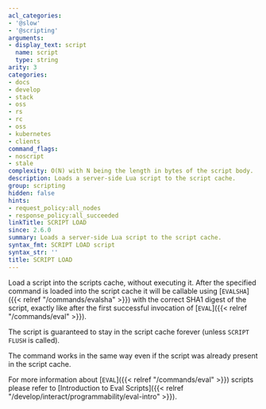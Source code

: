 ```yaml
---
acl_categories:
- '@slow'
- '@scripting'
arguments:
- display_text: script
  name: script
  type: string
arity: 3
categories:
- docs
- develop
- stack
- oss
- rs
- rc
- oss
- kubernetes
- clients
command_flags:
- noscript
- stale
complexity: O(N) with N being the length in bytes of the script body.
description: Loads a server-side Lua script to the script cache.
group: scripting
hidden: false
hints:
- request_policy:all_nodes
- response_policy:all_succeeded
linkTitle: SCRIPT LOAD
since: 2.6.0
summary: Loads a server-side Lua script to the script cache.
syntax_fmt: SCRIPT LOAD script
syntax_str: ''
title: SCRIPT LOAD
---
```

Load a script into the scripts cache, without executing it.
After the specified command is loaded into the script cache it will be callable
using [`EVALSHA`]({{< relref "/commands/evalsha" >}}) with the correct SHA1 digest of the script, exactly like after
the first successful invocation of [`EVAL`]({{< relref "/commands/eval" >}}).

The script is guaranteed to stay in the script cache forever (unless `SCRIPT
FLUSH` is called).

The command works in the same way even if the script was already present in the
script cache.

For more information about [`EVAL`]({{< relref "/commands/eval" >}}) scripts please refer to [Introduction to Eval Scripts]({{< relref "/develop/interact/programmability/eval-intro" >}}).
